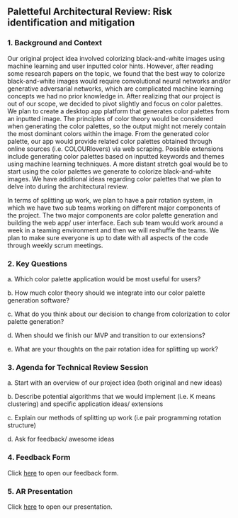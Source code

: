 ## Paletteful Architectural Review: Risk identification and mitigation

### 1. Background and Context

Our original project idea involved colorizing black-and-white images using machine learning and user inputted color hints. However, after reading some research papers on the topic, we found that the best way to colorize black-and-white images would require convolutional neural networks and/or generative adversarial networks, which are complicated machine learning concepts we had no prior knowledge in. After realizing that our project is out of our scope, we decided to pivot slightly and focus on color palettes. We plan to create a desktop app platform that generates color palettes from an inputted image. The principles of color theory would be considered when generating the color palettes, so the output might not merely contain the most dominant colors within the image. From the generated color palette, our app would provide related color palettes obtained through online sources (i.e. COLOURlovers) via web scraping. Possible extensions include generating color palettes based on inputted keywords and themes using machine learning techniques. A more distant stretch goal would be to start using the color palettes we generate to colorize black-and-white images. We have additional ideas regarding color palettes that we plan to delve into during the architectural review.
  
In terms of splitting up work, we plan to have a pair rotation system, in which we have two sub teams working on different major components of the project. The two major components are color palette generation and building the web app/ user interface. Each sub team would work around a week in a teaming environment and then we will reshuffle the teams. We plan to make sure everyone is up to date with all aspects of the code through weekly scrum meetings. 
    
### 2. Key Questions

a. Which color palette application would be most useful for users?

b. How much color theory should we integrate into our color palette generation software? 

c. What do you think about our decision to change from colorization to color palette generation?

d. When should we finish our MVP and transition to our extensions? 

e. What are your thoughts on the pair rotation idea for splitting up work?

### 3. Agenda for Technical Review Session

a. Start with an overview of our project idea (both original and new ideas)

b. Describe potential algorithms that we would implement (i.e. K means clustering) and specific application ideas/ extensions

c. Explain our methods of splitting up work (i.e pair programming rotation structure)

d. Ask for feedback/ awesome ideas

### 4. Feedback Form

Click [here](https://tinyurl.com/yabp98kg) to open our feedback form.

### 5. AR Presentation

Click [here](https://docs.google.com/presentation/d/1qB1l5g-42Oe0hqINpyVdh_MGqVr4Ym1yJtZY_kdgk7g/edit?usp=sharing) to open our presentation.
